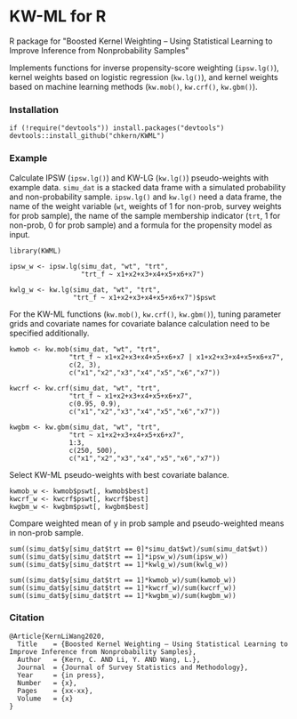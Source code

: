 # KW-ML for R

R package for "Boosted Kernel Weighting – Using Statistical Learning to Improve Inference from Nonprobability Samples"

Implements functions for inverse propensity-score weighting (`ipsw.lg()`), kernel weights based on logistic regression (`kw.lg()`), and kernel weights based on machine learning methods (`kw.mob()`, `kw.crf()`, `kw.gbm()`).

### Installation

``` {.r}
if (!require("devtools")) install.packages("devtools")
devtools::install_github("chkern/KWML")
```

### Example

Calculate IPSW (`ipsw.lg()`) and KW-LG (`kw.lg()`) pseudo-weights with example data. `simu_dat` is a stacked data frame with a simulated probability and non-probability sample. `ipsw.lg()` and `kw.lg()` need a data frame, the name of the weight variable (`wt`, weights of 1 for non-prob, survey weights for prob sample), the name of the sample membership indicator (`trt`, 1 for non-prob, 0 for prob sample) and a formula for the propensity model as input.

``` {.r}
library(KWML)

ipsw_w <- ipsw.lg(simu_dat, "wt", "trt", 
                  "trt_f ~ x1+x2+x3+x4+x5+x6+x7")

kwlg_w <- kw.lg(simu_dat, "wt", "trt", 
                "trt_f ~ x1+x2+x3+x4+x5+x6+x7")$pswt
```

For the KW-ML functions (`kw.mob()`, `kw.crf()`, `kw.gbm()`), tuning parameter grids and covariate names for covariate balance calculation need to be specified additionally. 

``` {.r}
kwmob <- kw.mob(simu_dat, "wt", "trt", 
               "trt_f ~ x1+x2+x3+x4+x5+x6+x7 | x1+x2+x3+x4+x5+x6+x7",
               c(2, 3), 
               c("x1","x2","x3","x4","x5","x6","x7"))

kwcrf <- kw.crf(simu_dat, "wt", "trt", 
               "trt_f ~ x1+x2+x3+x4+x5+x6+x7",
               c(0.95, 0.9), 
               c("x1","x2","x3","x4","x5","x6","x7"))

kwgbm <- kw.gbm(simu_dat, "wt", "trt", 
               "trt ~ x1+x2+x3+x4+x5+x6+x7",
               1:3,
               c(250, 500),
               c("x1","x2","x3","x4","x5","x6","x7"))            
```

Select KW-ML pseudo-weights with best covariate balance.

``` {.r}
kwmob_w <- kwmob$pswt[, kwmob$best]
kwcrf_w <- kwcrf$pswt[, kwcrf$best]
kwgbm_w <- kwgbm$pswt[, kwgbm$best]
```

Compare weighted mean of y in prob sample and pseudo-weighted means in non-prob sample.

``` {.r}
sum((simu_dat$y[simu_dat$trt == 0]*simu_dat$wt)/sum(simu_dat$wt))
sum((simu_dat$y[simu_dat$trt == 1]*ipsw_w)/sum(ipsw_w))
sum((simu_dat$y[simu_dat$trt == 1]*kwlg_w)/sum(kwlg_w))

sum((simu_dat$y[simu_dat$trt == 1]*kwmob_w)/sum(kwmob_w))
sum((simu_dat$y[simu_dat$trt == 1]*kwcrf_w)/sum(kwcrf_w))
sum((simu_dat$y[simu_dat$trt == 1]*kwgbm_w)/sum(kwgbm_w))
```

### Citation 

``` {.r}
@Article{KernLiWang2020,
  Title    = {Boosted Kernel Weighting – Using Statistical Learning to Improve Inference from Nonprobability Samples},
  Author   = {Kern, C. AND Li, Y. AND Wang, L.},
  Journal  = {Journal of Survey Statistics and Methodology},
  Year     = {in press},
  Number   = {x},
  Pages    = {xx-xx},
  Volume   = {x}
}
```
